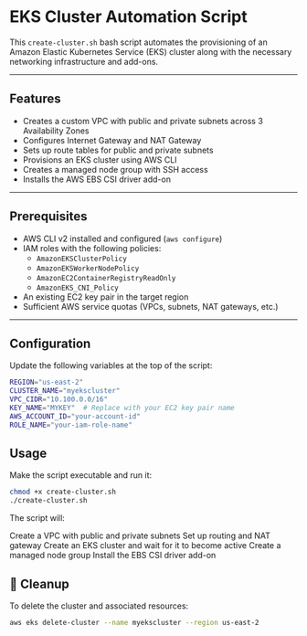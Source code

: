# EKS Cluster Automation Script

This `create-cluster.sh` bash script automates the provisioning of an Amazon Elastic Kubernetes Service (EKS) cluster along with the necessary networking infrastructure and add-ons.

---

## Features

- Creates a custom VPC with public and private subnets across 3 Availability Zones
- Configures Internet Gateway and NAT Gateway
- Sets up route tables for public and private subnets
- Provisions an EKS cluster using AWS CLI
- Creates a managed node group with SSH access
- Installs the AWS EBS CSI driver add-on

---

## Prerequisites

- AWS CLI v2 installed and configured (`aws configure`)
- IAM roles with the following policies:
  - `AmazonEKSClusterPolicy`
  - `AmazonEKSWorkerNodePolicy`
  - `AmazonEC2ContainerRegistryReadOnly`
  - `AmazonEKS_CNI_Policy`
- An existing EC2 key pair in the target region
- Sufficient AWS service quotas (VPCs, subnets, NAT gateways, etc.)

---

## Configuration

Update the following variables at the top of the script:

```bash
REGION="us-east-2"
CLUSTER_NAME="myekscluster"
VPC_CIDR="10.100.0.0/16"
KEY_NAME="MYKEY"  # Replace with your EC2 key pair name
AWS_ACCOUNT_ID="your-account-id"
ROLE_NAME="your-iam-role-name"  
```

## Usage  
Make the script executable and run it:  

```bash
chmod +x create-cluster.sh
./create-cluster.sh
```

The script will:

Create a VPC with public and private subnets
Set up routing and NAT gateway
Create an EKS cluster and wait for it to become active
Create a managed node group
Install the EBS CSI driver add-on  

## 🧹 Cleanup  
To delete the cluster and associated resources:

```bash
aws eks delete-cluster --name myekscluster --region us-east-2
```
